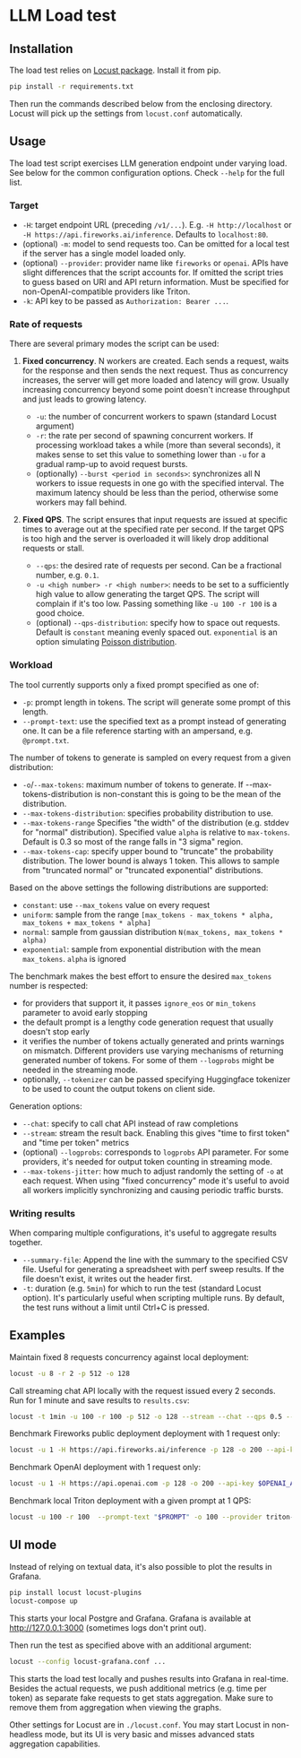 # LLM Load test

## Installation

The load test relies on [Locust package](https://locust.io/). Install it from pip.

```bash
pip install -r requirements.txt
```

Then run the commands described below from the enclosing directory. Locust will pick up the settings from `locust.conf` automatically.

## Usage

The load test script exercises LLM generation endpoint under varying load. See below for the common configuration options. Check `--help` for the full list.

### Target

- `-H`: target endpoint URL (preceding `/v1/...`). E.g. `-H http://localhost` or `-H https://api.fireworks.ai/inference`. Defaults to `localhost:80`.
- (optional) `-m`: model to send requests too. Can be omitted for a local test if the server has a single model loaded only.
- (optional) `--provider`: provider name like `fireworks` or `openai`. APIs have slight differences that the script accounts for. If omitted the script tries to guess based on URI and API return information. Must be specified for non-OpenAI-compatible providers like Triton.
- `-k`: API key to be passed as `Authorization: Bearer ...`.

### Rate of requests

There are several primary modes the script can be used:

1. **Fixed concurrency**. N workers are created. Each sends a request, waits for the response and then sends the next request. Thus as concurrency increases, the server will get more loaded and latency will grow. Usually increasing concurrency beyond some point doesn't increase throughput and just leads to growing latency.
   - `-u`: the number of concurrent workers to spawn (standard Locust argument)
   - `-r`: the rate per second of spawning concurrent workers. If processing workload takes a while (more than several seconds), it makes sense to set this value to something lower than `-u` for a gradual ramp-up to avoid request bursts.
   - (optionally) `--burst <period in seconds>`: synchronizes all N workers to issue requests in one go with the specified interval. The maximum latency should be less than the period, otherwise some workers may fall behind.

2. **Fixed QPS**. The script ensures that input requests are issued at specific times to average out at the specified rate per second. If the target QPS is too high and the server is overloaded it will likely drop additional requests or stall.
   - `--qps`: the desired rate of requests per second. Can be a fractional number, e.g. `0.1`.
   - `-u <high number> -r <high number>`: needs to be set to a sufficiently high value to allow generating the target QPS. The script will complain if it's too low. Passing something like `-u 100 -r 100` is a good choice.
   - (optional) `--qps-distribution`: specify how to space out requests. Default is `constant` meaning evenly spaced out. `exponential` is an option simulating [Poisson distribution](https://en.wikipedia.org/wiki/Traffic_generation_model#Poisson_traffic_model).

### Workload

The tool currently supports only a fixed prompt specified as one of:
- `-p`: prompt length in tokens. The script will generate some prompt of this length.
- `--prompt-text`: use the specified text as a prompt instead of generating one. It can be a file reference starting with an ampersand, e.g. `@prompt.txt`.

The number of tokens to generate is sampled on every request from a given distribution:
- `-o`/`--max-tokens`: maximum number of tokens to generate. If --max-tokens-distribution is non-constant this is going to be the mean of the distribution.
- `--max-tokens-distribution`: specifies probability distribution to use.
- `--max-tokens-range` Specifies "the width" of the distribution (e.g. stddev for "normal" distribution). Specified value `alpha` is relative to `max-tokens`. Default is 0.3 so most of the range falls in "3 sigma" region.
- `--max-tokens-cap`: specify upper bound to "truncate" the probability distribution. The lower bound is always 1 token. This allows to sample from "truncated normal" or "truncated exponential" distributions.

Based on the above settings the following distributions are supported:
- `constant`: use `--max_tokens` value on every request
- `uniform`: sample from the range `[max_tokens - max_tokens * alpha, max_tokens + max_tokens * alpha]`
- `normal`: sample from gaussian distribution `N(max_tokens, max_tokens * alpha)`
- `exponential`: sample from exponential distribution with the mean `max_tokens`. `alpha` is ignored

The benchmark makes the best effort to ensure the desired `max_tokens` number is respected:
- for providers that support it, it passes `ignore_eos` or `min_tokens` parameter to avoid early stopping
- the default prompt is a lengthy code generation request that usually doesn't stop early
- it verifies the number of tokens actually generated and prints warnings on mismatch. Different providers use varying mechanisms of returning generated number of tokens. For some of them `--logprobs` might be needed in the streaming mode.
- optionally, `--tokenizer` can be passed specifying Huggingface tokenizer to be used to count the output tokens on client side.

Generation options:
- `--chat`: specify to call chat API instead of raw completions
- `--stream`: stream the result back. Enabling this gives "time to first token" and "time per token" metrics
- (optional) `--logprobs`: corresponds to `logprobs` API parameter. For some providers, it's needed for output token counting in streaming mode.
- `--max-tokens-jitter`: how much to adjust randomly the setting of `-o` at each request. When using "fixed concurrency" mode it's useful to avoid all workers implicitly synchronizing and causing periodic traffic bursts.

### Writing results

When comparing multiple configurations, it's useful to aggregate results together.

- `--summary-file`: Append the line with the summary to the specified CSV file. Useful for generating a spreadsheet with perf sweep results. If the file doesn't exist, it writes out the header first.
- `-t`: duration (e.g. `5min`) for which to run the test (standard Locust option). It's particularly useful when scripting multiple runs. By default, the test runs without a limit until Ctrl+C is pressed.

## Examples

Maintain fixed 8 requests concurrency against local deployment:

```bash
locust -u 8 -r 2 -p 512 -o 128
```

Call streaming chat API locally with the request issued every 2 seconds. Run for 1 minute and save results to `results.csv`:

```bash
locust -t 1min -u 100 -r 100 -p 512 -o 128 --stream --chat --qps 0.5 --summary-file results.csv
```

Benchmark Fireworks public deployment deployment with 1 request only:

```bash
locust -u 1 -H https://api.fireworks.ai/inference -p 128 -o 200 --api-key $FIREWORKS_API_KEY --model=accounts/fireworks/models/llama-v2-7b
```

Benchmark OpenAI deployment with 1 request only:

```bash
locust -u 1 -H https://api.openai.com -p 128 -o 200 --api-key $OPENAI_API_KEY --model=gpt-3.5-turbo --chat
```

Benchmark local Triton deployment with a given prompt at 1 QPS:

```bash
locust -u 100 -r 100  --prompt-text "$PROMPT" -o 100 --provider triton-infer -H http://localhost:8000 --tokenizer /path/to/my/hf/tokenizer --qps 1
```


## UI mode

Instead of relying on textual data, it's also possible to plot the results in Grafana.

```bash
pip install locust locust-plugins
locust-compose up
```

This starts your local Postgre and Grafana. Grafana is available at http://127.0.0.1:3000 (sometimes logs don't print out).

Then run the test as specified above with an additional argument:

```bash
locust --config locust-grafana.conf ...
```

This starts the load test locally and pushes results into Grafana in real-time. Besides the actual requests, we push additional metrics (e.g. time per token) as separate fake requests to get stats aggregation. Make sure to remove them from aggregation when viewing the graphs.

Other settings for Locust are in `./locust.conf`. You may start Locust in non-headless mode, but its UI is very basic and misses advanced stats aggregation capabilities.
